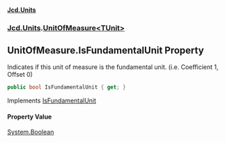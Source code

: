 #### [Jcd.Units](index 'index')
### [Jcd.Units](Jcd.Units 'Jcd.Units').[UnitOfMeasure&lt;TUnit&gt;](UnitOfMeasure_TUnit_ 'Jcd.Units.UnitOfMeasure<TUnit>')

## UnitOfMeasure<TUnit>.IsFundamentalUnit Property

Indicates if this unit of measure is the fundamental unit. (i.e. Coefficient 1, Offset 0)

```csharp
public bool IsFundamentalUnit { get; }
```

Implements [IsFundamentalUnit](IUnitOfMeasure_TUnit_.IsFundamentalUnit 'Jcd.Units.IUnitOfMeasure<TUnit>.IsFundamentalUnit')

#### Property Value
[System.Boolean](https://docs.microsoft.com/en-us/dotnet/api/System.Boolean 'System.Boolean')